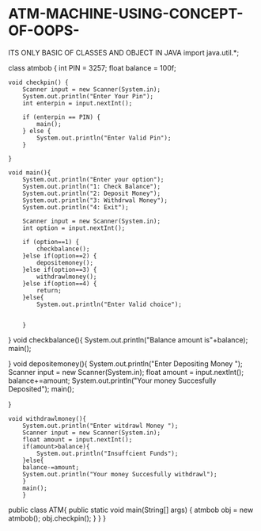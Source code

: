 # ATM-MACHINE-USING-CONCEPT-OF-OOPS-
ITS ONLY BASIC OF CLASSES AND OBJECT IN JAVA
import java.util.*;

class atmbob {
    int PIN = 3257;
    float balance = 100f;

    void checkpin() {
        Scanner input = new Scanner(System.in);
        System.out.println("Enter Your Pin");
        int enterpin = input.nextInt();

        if (enterpin == PIN) {
            main();
        } else {
            System.out.println("Enter Valid Pin");
        }
        
    }

    void main(){
        System.out.println("Enter your option");
        System.out.println("1: Check Balance");
        System.out.println("2: Deposit Money");
        System.out.println("3: Withdrwal Money");
        System.out.println("4: Exit");

        Scanner input = new Scanner(System.in);
        int option = input.nextInt();

        if (option==1) {
            checkbalance();
        }else if(option==2) {
            depositemoney();
        }else if(option==3) {
            withdrawlmoney();
        }else if(option==4) {
            return;
        }else{
            System.out.println("Enter Valid choice");


        }

}
   void checkbalance(){
       System.out.println("Balance amount is"+balance);
       main();

   }
   void depositemoney(){
       System.out.println("Enter Depositing Money ");
       Scanner input = new Scanner(System.in);
       float amount = input.nextInt();
       balance+=amount;
       System.out.println("Your money Succesfully Deposited");
       main();

   }

    void withdrawlmoney(){
        System.out.println("Enter witdrawl Money ");
        Scanner input = new Scanner(System.in);
        float amount = input.nextInt();
        if(amount>balance){
            System.out.println("Insuffcient Funds");
        }else{
        balance-=amount;
        System.out.println("Your money Succesfully withdrawl");
        }
        main();
        }
    



public class ATM{
    public static void main(String[] args) {
      atmbob obj = new atmbob();
        obj.checkpin();
    }
}
}
